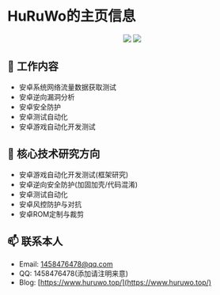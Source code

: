 # HuRuWo的主页信息


<!-- ## 👯 (置顶)寻求工作机会

- 寻求安卓爬虫/逆向/安全方向工作，地点不限。
- 如果有合适的工作机会请联系本人，当前处于离职状态。
- 希望加入你的团队。 -->

<p align="center">
  <img src ="https://github-readme-stats.vercel.app/api?username=HuRuWo&show_icons=true&hide_border=true&theme=graywhite&include_all_commits=true&count_private=true">
  <img src ="https://github-readme-stats.vercel.app/api/top-langs/?username=HuRuWo&layout=compact&hide_border=true&langs_count=10&theme=graywhite&include_all_commits=true&count_private=true">
</p>



## 🔭 工作内容

- 安卓系统网络流量数据获取测试
- 安卓逆向漏洞分析
- 安卓安全防护
- 安卓测试自动化
- 安卓游戏自动化开发测试

## 🌱 核心技术研究方向

- 安卓游戏自动化开发测试(框架研究)
- 安卓逆向安全防护(加固加壳/代码混淆)
- 安卓测试自动化
- 安卓风控防护与对抗
- 安卓ROM定制与裁剪

## 📫 联系本人

- Email: 1458476478@qq.com
- QQ: 1458476478(添加请注明来意)
- Blog: [https://www.huruwo.top/](https://www.huruwo.top/)

 
<!-- **HuRuWo/HuRuWo** is a ✨ _special_ ✨ repository because its `README.md` (this file) appears on your GitHub profile.

Here are some ideas to get you started:

- 🔭 I’m currently working on ...
- 🌱 I’m currently learning ...
- 👯 I’m looking to collaborate on ...
- 🤔 I’m looking for help with ...
- 💬 Ask me about ...
- 📫 How to reach me: ...
- 😄 Pronouns: ...
- ⚡ Fun fact: ... -->


